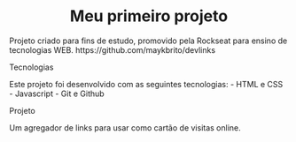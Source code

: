 <h1 align="center"> Meu primeiro projeto </h1> 

<p align="left">
Projeto criado para fins de estudo, promovido pela Rockseat para ensino de tecnologias WEB.
https://github.com/maykbrito/devlinks
</p>

<p align="left">  Tecnologias </p>
Este projeto foi desenvolvido com as seguintes tecnologias:
 - HTML e CSS
 - Javascript
 - Git e Github

 <p align="left">  Projeto </p>
Um agregador de links para usar como cartão de visitas online.
